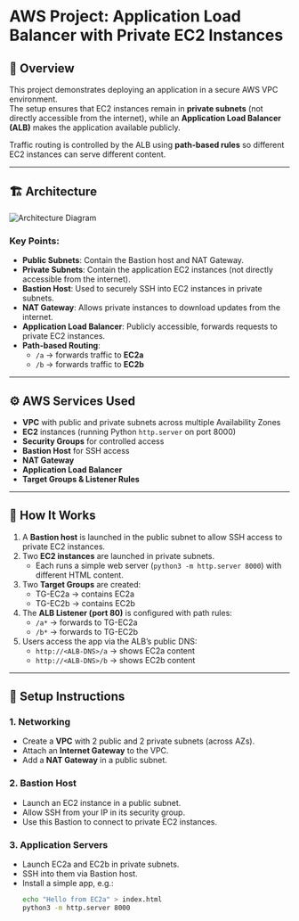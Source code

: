# AWS Project: Application Load Balancer with Private EC2 Instances

## 📌 Overview
This project demonstrates deploying an application in a secure AWS VPC environment.  
The setup ensures that EC2 instances remain in **private subnets** (not directly accessible from the internet), while an **Application Load Balancer (ALB)** makes the application available publicly.  

Traffic routing is controlled by the ALB using **path-based rules** so different EC2 instances can serve different content.

---

## 🏗️ Architecture
![Architecture Diagram](architecture/architecture-diagram.png)

### Key Points:
- **Public Subnets**: Contain the Bastion host and NAT Gateway.
- **Private Subnets**: Contain the application EC2 instances (not directly accessible from the internet).
- **Bastion Host**: Used to securely SSH into EC2 instances in private subnets.
- **NAT Gateway**: Allows private instances to download updates from the internet.
- **Application Load Balancer**: Publicly accessible, forwards requests to private EC2 instances.
- **Path-based Routing**:  
  - `/a` → forwards traffic to **EC2a**  
  - `/b` → forwards traffic to **EC2b**

---

## ⚙️ AWS Services Used
- **VPC** with public and private subnets across multiple Availability Zones
- **EC2** instances (running Python `http.server` on port 8000)
- **Security Groups** for controlled access
- **Bastion Host** for SSH access
- **NAT Gateway**
- **Application Load Balancer**
- **Target Groups & Listener Rules**

---

## 🚀 How It Works
1. A **Bastion host** is launched in the public subnet to allow SSH access to private EC2 instances.
2. Two **EC2 instances** are launched in private subnets.  
   - Each runs a simple web server (`python3 -m http.server 8000`) with different HTML content.
3. Two **Target Groups** are created:
   - TG-EC2a → contains EC2a
   - TG-EC2b → contains EC2b
4. The **ALB Listener (port 80)** is configured with path rules:
   - `/a*` → forwards to TG-EC2a
   - `/b*` → forwards to TG-EC2b
5. Users access the app via the ALB’s public DNS:
   - `http://<ALB-DNS>/a` → shows EC2a content
   - `http://<ALB-DNS>/b` → shows EC2b content

---

## 📝 Setup Instructions
### 1. Networking
- Create a **VPC** with 2 public and 2 private subnets (across AZs).
- Attach an **Internet Gateway** to the VPC.
- Add a **NAT Gateway** in a public subnet.

### 2. Bastion Host
- Launch an EC2 instance in a public subnet.
- Allow SSH from your IP in its security group.
- Use this Bastion to connect to private EC2 instances.

### 3. Application Servers
- Launch EC2a and EC2b in private subnets.
- SSH into them via Bastion host.
- Install a simple app, e.g.:
  ```bash
  echo "Hello from EC2a" > index.html
  python3 -m http.server 8000
